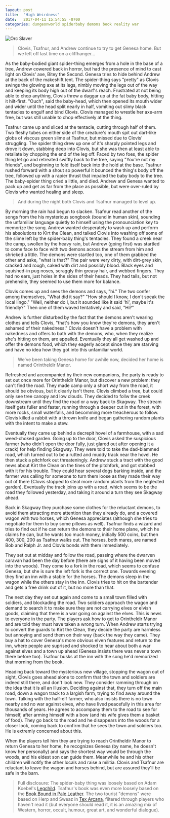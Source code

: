 ```yaml
---
layout: post
title:  "High Weirdness"
date:   2017-04-11 15:54:55 -0700
categories: dungeonworld spiderbaby demons book reality war
---
```

![Orc Slaver](http://pre08.deviantart.net/f030/th/pre/i/2015/254/0/6/orc_slaver_by_jaasif-d996z2q.jpg)

> Clovis, Tsafnur, and Andrew continue to try to get Genesa home. But
> we left off last time on a cliffhanger…

As the baby-bodied giant spider-thing emerges from a hole in the base of a tree, Andrew cowered back in horror, but had the presence of mind to cast light on Clovis' axe, Bitey the Second. Genesa tries to hide behind Andrew at the back of the makeshift tent. The spider-thing says "pretty" as Clovis swings the glowing axe at its legs, nimbly moving the legs out of the way and keeping its body high out of the dwarf's reach. Frustrated at not being able to chop anything, Clovis threw a daggar up at the fat baby body, hitting it hilt-first. "Ouch", said the baby-head, which then opened its mouth wider and wider until the head split nearly in half, vomiting out slimy black tentacles to engulf and bind Clovis. Clovis managed to wrestle her axe-arm free, but was still unable to chop effectively at the thing.

Tsafnur came up and sliced at the tentacle, cutting through half of them. Two fleshy tubes on either side of the creature's mouth spit out dart-like globs of viscous green slime at Tsafnur, but missed due to Clovis' struggling. The spider thing drew up one of it's sharply pointed legs and drove it down, stabbing deep into Clovis, but she was then at least able to retaliate by chopping the end of the leg off. Faced by two foes, the spider thing let go and retreated swiftly back to the tree, saying "You're not my friends", and beginning to fold itself back into the hold at the base. Tsafnur rushed forward with a shout so powerful it bounced the thing's body off the tree, followed up with a rapier thrust that impaled the baby body to the tree. The baby-spider thing cried a little, and died. Andrew and Genesa wanted to pack up and get as far from the place as possible, but were over-ruled by Clovis who wanted healing and sleep.

> And during the night both Clovis and Tsafnur managed to level up.

By morning the rain had begun to slacken. Tsafnur read another of the songs from the his mysterious songbook (bound in human skin), sounding the unfamiliar language quietly to himself using the pronounciation key to memorize the song. Andrew wanted desperately to wash up and perform his absolutions to Kirt the Clean, and talked Clovis into washing off some of the slime left by the spider-baby thing's tentacles. They found a creek near the camp, swollen by the heavy rain, but Andrew (going first) was startled to come face to face with two demons across the stream from him and shrieked a little. The demons were startled too, one of them grabbed the other and aske, "what is that?" The pair were very dirty, with dirt-grey skin, cracked and rough, caked with dirt and possibly blood. Black eyes and squished-in pug noses, scraggly thin greasy hair, and webbed fingers. They had no ears, just holes in the sides of their heads. They had tails, but not prehensile, they seemed to use them more for balance.

Clovis comes up and sees the demons and says, "hi." The two confer among themselves, "What did it say?" "How should I know, I don't speak the local lingo." "Well, neither do I, but it sounded like it said 'hi', maybe it's friendly?" Then one of them waved tentatively and said, "Hi?"

Andrew is further disturbed by the fact that the demons aren't wearing clothes and tells Clovis, "that's how you know they're demons, they aren't ashamed of their nakedness." Clovis doesn't have a problem with nakedness and offers to bath with the demons, who, when they realize she's hitting on them, are appalled. Eventually they all get washed up and offer the demons food, which they eagerly accept since they are starving and have no idea how they got into this unfamiliar world.

> We've been taking Genesa home for awhile now, decided her home is named Orintheldir Manor.

Refreshed and accompanied by their new companions, the party is ready to set out once more for Orintheldir Manor, but discover a new problem: they can't find the road. They made camp only a short way from the road, it should be obvious, but it clearly isn't there. Clovis climbed a tree, but could only see tree canopy and low clouds. They decided to follw the creek downstream until they find the road or a way back to Skagway. The stream itself gets fuller and faster, running through a deeper cut in the forest, with more rocks, small waterfalls, and becomming more treacherous to follow. Clovis killed a rabbit with a thrown knife and began gathering random plants with the intent to make a stew.

Eventually they came up behind a decrepit hovel of a farmhouse, with a sad weed-choked garden. Going up to the door, Clovis asked the suspicious farmer (who didn't open the door fully, just glared out after opening it a crack) for help finding Skagway. They were told to take the dad-blammed road, which turned out to be a rutted and muddy track near the hovel. He then stuck a pitchfork out threateningly. Andrew stuck a tract with the good news about Kirt the Clean on the tines of the pitchfork, and got stabbed with it for his trouble. They could hear several dogs barking inside, and the farmer was calling for someone to turn them loose as they made their way out of there (Clovis stopped to steal more random plants from the neglected garden). Eventually the track joins up with a road, which seems to be the road they followed yesterday, and taking it around a turn they see Skagway ahead.

Back in Skagway they purchase some clothes for the reluctant demons, to avoid them attracting more attention than they already do, and a covered wagon with two horses, which Genesa appreciates (although she tries to negotiate for them to buy some pillows as well). Tsafnur finds a wizard and tries to find out if he can return the demons to their home plane, which he claims he can, but he wants too much money, initially 500 coins, but then 400, 300, 200 as Tsafnur walks out. The horses, both mares, are named Bob and Ralph Jr. and Clovis bonds with them immediately.

They set out at midday and follow the road, passing where the dwarven caravan had been the day before (there are signs of it having been moved into the woods). They come to a fork in the road, which seems to confuse Genesa, but she is sure the left fork is the correct one. Towards evening they find an inn with a stable for the horses. The demons sleep in the wagon while the others stay in the inn. Clovis tries to hit on the bartender and gets a free drink out of it, but no more than that.

The next day they set out again and come to a small town filled with soldiers, and blockading the road. Two soldiers approach the wagon and demand to search it to make sure they are not carrying elves or elvish goods, claiming that there is a war going on against the elves. This is news to everyone in the party. The players ask how to get to Orintheldir Manor and are told they must have taken a wrong turn. When Andrew starts trying to convert the guards to Kirt the Clean, they decide the party are harmless but annoying and send them on their way (back the way they came). They buy a hat to cover Genesa's more obvious elven features and return to the inn, where people are suprised and shocked to hear about both a war against elves and a town up ahead (Genesa insists there was never a town there before too). Tsafnur busks at the inn with the song he'd memorized that morning from the book.

Heading back toward the mysterious new village, stopping the wagon out of sight, Clovis goes ahead alone to confirm that the town and soldiers are indeed still there, and don't look new. They consider ramming through on the idea that it is all an illusion. Deciding against that, they turn off the main road, down a wagon track to a largish farm, trying to find away around the town. Talking with the half-elf farmer, who also insists there is no town nearby and no war against elves, who have lived peacefully in this area for thousands of years. He agrees to accompany them to the road to see for himself, after arming himself with a bow (and his wife gives them a basket of food). They go back to the road and he disappears into the woods for a closer look, coming back to confirm that he sees the town and soldiers too. He is extremly concerned about this.

When the players tell him they are trying to reach Orintheldir Manor to return Genesa to her home, he recognizes Genesa (by name, he doesn't know her personally) and says the shortest way would be through the woods, and his eldest son can guide them. Meanwhile he and his other children will notify the other locals and raise a militia. Clovis and Tsafnur are reluctant to leave the wagon and horses behind, but are assured they'll be safe in the barn.


> Full disclosure: The spider-baby thing was loosely based on Adam Koebel's [Legchild](https://www.youtube.com/watch?v=rDkyCjXC2x8). Tsafnur's book was even more loosely based on the [Book Bound in Pale Leather](http://kencyr.wikia.com/wiki/Book_Bound_in_Pale_Leather). The two tourist "demons" were based on Herp and Sweaz in [Tex Arcana](http://www.texarcana.com/), filtered through players who haven't read it (but everyone should read it, it is an amazing mix of Western, horror, occult, humour, great art, and wonderful dialogue).